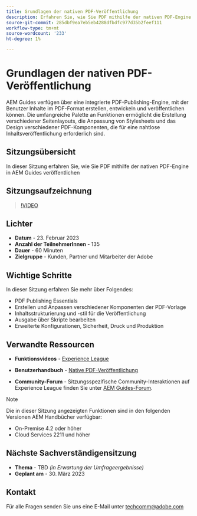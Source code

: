 ```yaml
---
title: Grundlagen der nativen PDF-Veröffentlichung
description: Erfahren Sie, wie Sie PDF mithilfe der nativen PDF-Engine in AEM Guides veröffentlichen.
source-git-commit: 285dbf9ea7eb5eb4288dfbdfc977d35b2feef111
workflow-type: tm+mt
source-wordcount: '233'
ht-degree: 1%

---
```


# Grundlagen der nativen PDF-Veröffentlichung

AEM Guides verfügen über eine integrierte PDF-Publishing-Engine, mit der Benutzer Inhalte im PDF-Format erstellen, entwickeln und veröffentlichen können. Die umfangreiche Palette an Funktionen ermöglicht die Erstellung verschiedener Seitenlayouts, die Anpassung von Stylesheets und das Design verschiedener PDF-Komponenten, die für eine nahtlose Inhaltsveröffentlichung erforderlich sind.

## Sitzungsübersicht

In dieser Sitzung erfahren Sie, wie Sie PDF mithilfe der nativen PDF-Engine in AEM Guides veröffentlichen

## Sitzungsaufzeichnung

>[!VIDEO](https://video.tv.adobe.com/v/3416076/native-pdf?quality=12&learn=on)

## Lichter

- **Datum** - 23. Februar 2023
- **Anzahl der TeilnehmerInnen** - 135
- **Dauer** - 60 Minuten
- **Zielgruppe** - Kunden, Partner und Mitarbeiter der Adobe

## Wichtige Schritte

In dieser Sitzung erfahren Sie mehr über Folgendes:
- PDF Publishing Essentials
- Erstellen und Anpassen verschiedener Komponenten der PDF-Vorlage
- Inhaltsstrukturierung und -stil für die Veröffentlichung
- Ausgabe über Skripte bearbeiten
- Erweiterte Konfigurationen, Sicherheit, Druck und Produktion

## Verwandte Ressourcen

- **Funktionsvideos** -  [Experience League](https://experienceleague.adobe.com/docs/experience-manager-guides-learn/videos/advanced-user-guide/overview.html?lang=en)

- **Benutzerhandbuch** - [Native PDF-Veröffentlichung](https://experienceleague.adobe.com/docs/experience-manager-guides-learn/tutorials/configuring/config-native-pdf-publish/pdf-template.html?lang=en)

- **Community-Forum** - Sitzungsspezifische Community-Interaktionen auf Experience League finden Sie unter  [AEM Guides-Forum](https://experienceleaguecommunities.adobe.com/t5/experience-manager-guides/bd-p/xml-documentation-discussions).

>[!NOTE]
>
> Die in dieser Sitzung angezeigten Funktionen sind in den folgenden Versionen AEM Handbücher verfügbar:
> - On-Premise 4.2 oder höher
> - Cloud Services 2211 und höher


## Nächste Sachverständigensitzung

- **Thema** - TBD *(in Erwartung der Umfrageergebnisse)*
- **Geplant am** - 30. März 2023

## Kontakt

Für alle Fragen senden Sie uns eine E-Mail unter <techcomm@adobe.com>